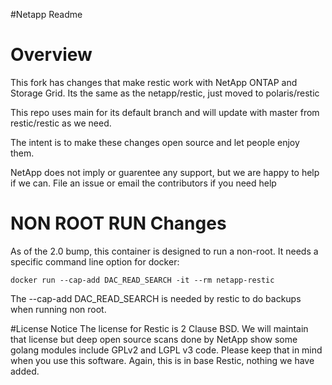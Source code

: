 #Netapp Readme
# Overview
This fork has changes that make restic work with NetApp ONTAP and Storage Grid.
Its the same as the netapp/restic, just moved to polaris/restic

This repo uses main for its default branch and will update with master from restic/restic as we need.

The intent is to make these changes open source and let people enjoy them.  

NetApp does not imply or guarentee any support, but we are happy to help if we can.  File an issue or email the contributors if you need help

# NON ROOT RUN Changes
As of the 2.0 bump, this container is designed to run a non-root.
It needs a specific command line option for docker:

`docker run --cap-add DAC_READ_SEARCH -it --rm netapp-restic`

The --cap-add DAC_READ_SEARCH is needed by restic to do backups when running non root.

#License Notice
The license for Restic is 2 Clause BSD.  We will maintain that license but deep open source scans done by NetApp show some golang modules
include GPLv2 and LGPL v3 code.  Please keep that in mind when you use this software.  Again, this is in base Restic, nothing we have added.

